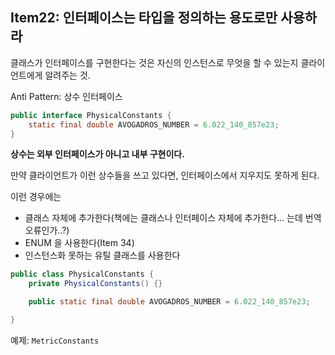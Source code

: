 ## Item22: 인터페이스는 타입을 정의하는 용도로만 사용하라

클래스가 인터페이스를 구현한다는 것은 자신의 인스턴스로 무엇을 할 수 있는지 클라이언트에게 알려주는 것.

Anti Pattern: 상수 인터페이스

```java
public interface PhysicalConstants {
    static final double AVOGADROS_NUMBER = 6.022_140_857e23;
}
```

**상수는 외부 인터페이스가 아니고 내부 구현이다.**

만약 클라이언트가 이런 상수들을 쓰고 있다면, 인터페이스에서 지우지도 못하게 된다.

이런 경우에는

- 클래스 자체에 추가한다(책에는 클래스나 인터페이스 자체에 추가한다... 는데 번역 오류인가..?)
- ENUM 을 사용한다(Item 34)
- 인스턴스화 못하는 유틸 클래스를 사용한다

```java
public class PhysicalConstants {
    private PhysicalConstants() {}

    public static final double AVOGADROS_NUMBER = 6.022_140_857e23;

}
```

예제: `MetricConstants`
